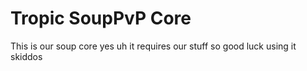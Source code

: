# Tropic SoupPvP Core

This is our soup core yes uh it requires our stuff so good luck using it skiddos 
